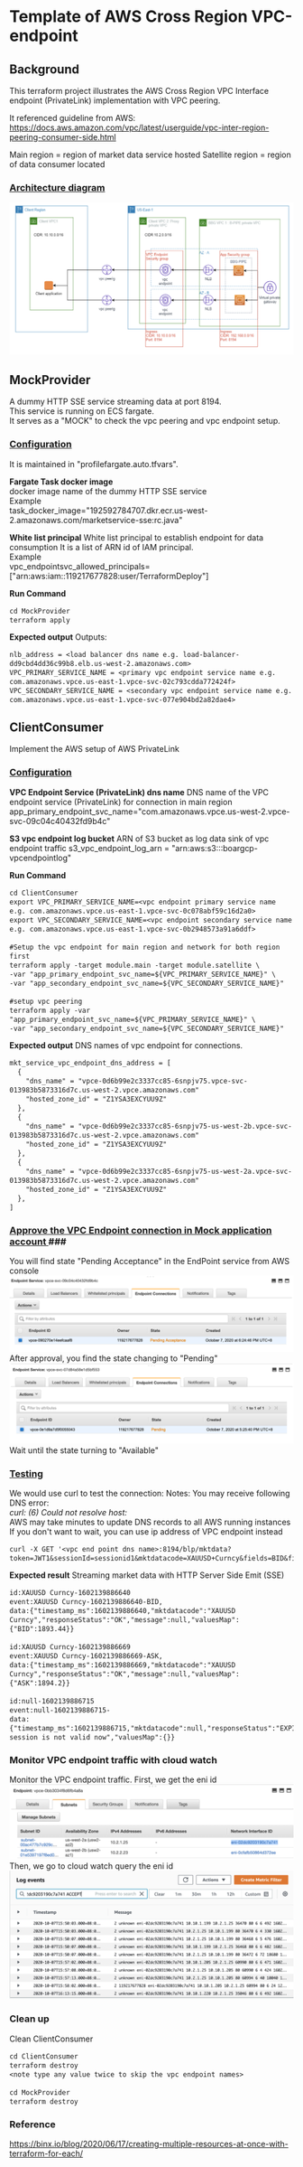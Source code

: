 # Template of AWS Cross Region VPC-endpoint

## Background
This terraform project illustrates the AWS Cross Region VPC Interface endpoint (PrivateLink) implementation with VPC peering.

It referenced guideline from AWS:
https://docs.aws.amazon.com/vpc/latest/userguide/vpc-inter-region-peering-consumer-side.html

Main region = region of market data service hosted
Satellite region = region of data consumer located

### <u> Architecture diagram </u>
![architecture](./images/Architecture.png)

## MockProvider
A dummy HTTP SSE service streaming data at port 8194. <br>
This service is running on ECS fargate. <br>
It serves as a "MOCK" to check the vpc peering and vpc endpoint setup. <br>

### <u>Configuration</u>
It is maintained in "profilefargate.auto.tfvars". <br>

**Fargate Task docker image** <br>
docker image name of the dummy HTTP SSE service <br>
Example <br>
task_docker_image="192592784707.dkr.ecr.us-west-2.amazonaws.com/marketservice-sse:rc.java"

**White list principal**
White list principal to establish endpoint for data consumption
It is a list of ARN id of IAM principal. <br>
Example <br>
vpc_endpointsvc_allowed_principals=["arn:aws:iam::119217677828:user/TerraformDeploy"]

**Run Command**
```
cd MockProvider
terraform apply
```
**Expected output**
Outputs:
```
nlb_address = <load balancer dns name e.g. load-balancer-dd9cbd4dd36c99b8.elb.us-west-2.amazonaws.com>
VPC_PRIMARY_SERVICE_NAME = <primary vpc endpoint service name e.g. com.amazonaws.vpce.us-east-1.vpce-svc-02c793cdda772424f>
VPC_SECONDARY_SERVICE_NAME = <secondary vpc endpoint service name e.g. com.amazonaws.vpce.us-east-1.vpce-svc-077e904bd2a82dae4>
```

## ClientConsumer ###
Implement the AWS setup of AWS PrivateLink
### <u>Configuration</u>

**VPC Endpoint Service (PrivateLink) dns name**
DNS name of the VPC endpoint service (PrivateLink) for connection in main region
app_primary_endpoint_svc_name="com.amazonaws.vpce.us-west-2.vpce-svc-09c04c40432fd9b4c"

**S3 vpc endpoint log bucket**
ARN of S3 bucket as log data sink of vpc endpoint traffic
s3_vpc_endpoint_log_arn = "arn:aws:s3:::boargcp-vpcendpointlog"

**Run Command**
```
cd ClientConsumer
export VPC_PRIMARY_SERVICE_NAME=<vpc endpoint primary service name e.g. com.amazonaws.vpce.us-east-1.vpce-svc-0c078abf59c16d2a0>
export VPC_SECONDARY_SERVICE_NAME=<vpc endpoint secondary service name e.g. com.amazonaws.vpce.us-east-1.vpce-svc-0b2948573a91a6ddf>

#Setup the vpc endpoint for main region and network for both region first
terraform apply -target module.main -target module.satellite \
-var "app_primary_endpoint_svc_name=${VPC_PRIMARY_SERVICE_NAME}" \
-var "app_secondary_endpoint_svc_name=${VPC_SECONDARY_SERVICE_NAME}"

#setup vpc peering
terraform apply -var "app_primary_endpoint_svc_name=${VPC_PRIMARY_SERVICE_NAME}" \
-var "app_secondary_endpoint_svc_name=${VPC_SECONDARY_SERVICE_NAME}"
```

**Expected output**
DNS names of vpc endpoint for connections.

```
mkt_service_vpc_endpoint_dns_address = [
  {
    "dns_name" = "vpce-0d6b99e2c3337cc85-6snpjv75.vpce-svc-013983b5873316d7c.us-west-2.vpce.amazonaws.com"
    "hosted_zone_id" = "Z1YSA3EXCYUU9Z"
  },
  {
    "dns_name" = "vpce-0d6b99e2c3337cc85-6snpjv75-us-west-2b.vpce-svc-013983b5873316d7c.us-west-2.vpce.amazonaws.com"
    "hosted_zone_id" = "Z1YSA3EXCYUU9Z"
  },
  {
    "dns_name" = "vpce-0d6b99e2c3337cc85-6snpjv75-us-west-2a.vpce-svc-013983b5873316d7c.us-west-2.vpce.amazonaws.com"
    "hosted_zone_id" = "Z1YSA3EXCYUU9Z"
  },
]
```

### <u>Approve the VPC Endpoint connection in Mock application account </u>###
You will find state "Pending Acceptance" in the EndPoint service from AWS console
![Seek Approval](./images/await_approval_endpoint_connection.png)
After approval, you find the state changing to "Pending"
![Approved](./images/approved_endpoint_connection.png)
Wait until the state turning to "Available"

### <u>Testing</u>
We would use curl to test the connection:
Notes:
You may receive following DNS error:<br>
<i>curl: (6) Could not resolve host:</i>
<br>
AWS may take minutes to update DNS records to all AWS running instances<br>
If you don't want to wait, you can use ip address of VPC endpoint instead <br>
```
curl -X GET '<vpc end point dns name>:8194/blp/mktdata?token=JWT1&sessionId=sessionid1&mktdatacode=XAUUSD+Curncy&fields=BID&fields=ASK'
```

**Expected result**
Streaming market data with HTTP Server Side Emit (SSE)
```
id:XAUUSD Curncy-1602139886640
event:XAUUSD Curncy-1602139886640-BID,
data:{"timestamp_ms":1602139886640,"mktdatacode":"XAUUSD Curncy","responseStatus":"OK","message":null,"valuesMap":{"BID":1893.44}}

id:XAUUSD Curncy-1602139886669
event:XAUUSD Curncy-1602139886669-ASK,
data:{"timestamp_ms":1602139886669,"mktdatacode":"XAUUSD Curncy","responseStatus":"OK","message":null,"valuesMap":{"ASK":1894.2}}

id:null-1602139886715
event:null-1602139886715-
data:{"timestamp_ms":1602139886715,"mktdatacode":null,"responseStatus":"EXPIRED","message":"sessionid1 session is not valid now","valuesMap":{}}
```


### Monitor VPC endpoint traffic with cloud watch ###
Monitor the VPC endpoint traffic.
First, we get the eni id
![get eni of VPC endpoint](./images/vpc-endpoingeniexample.png)
Then, we go to cloud watch
query the eni id
![cloudwatch - query eni id](./images/vpc-endpointlog.png)

### Clean up ###
Clean ClientConsumer
```
cd ClientConsumer
terraform destroy
<note type any value twice to skip the vpc endpoint names>

cd MockProvider
terraform destroy
```

### Reference
https://binx.io/blog/2020/06/17/creating-multiple-resources-at-once-with-terraform-for-each/